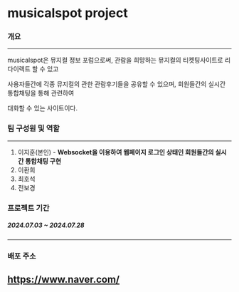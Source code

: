 
# musicalspot project

### 개요
---
musicalspot은 뮤지컬 정보 포럼으로써, 관람을 희망하는 뮤지컬의 티켓팅사이트로 리다이렉트 할 수 있고 

사용자들간에 각종 뮤지컬의 관한 관람후기들을 공유할 수 있으며,  회원들간의 실시간 통합채팅을 통해 관련하여 

대화할 수 있는 사이트이다.

### 팀 구성원 및 역할
---
1. 이지훈(본인) - __Websocket을 이용하여 웹페이지 로그인 상태인 회원들간의 실시간 통합채팅 구현__
2. 이환희
3. 최호석
4. 전보경

### 프로젝트 기간
##### 2024.07.03 ~ 2024.07.28
---
### 배포 주소
<https://www.naver.com/>
---




